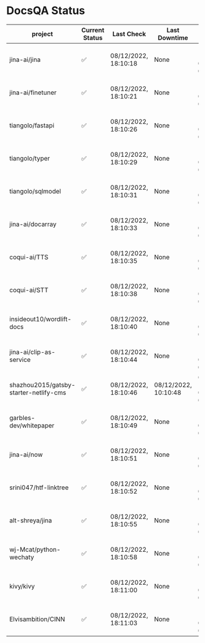 # DocsQA Status

|               project                |Current Status|     Last Check     |   Last Downtime    |              % Uptime              |
|--------------------------------------|--------------|--------------------|--------------------|------------------------------------|
|jina-ai/jina                          |✅            |08/12/2022, 18:10:18|None                |100.000 (since 08/11/2022, 05:10:08)|
|jina-ai/finetuner                     |✅            |08/12/2022, 18:10:21|None                |100.000 (since 08/11/2022, 05:10:08)|
|tiangolo/fastapi                      |✅            |08/12/2022, 18:10:26|None                |100.000 (since 08/11/2022, 05:10:08)|
|tiangolo/typer                        |✅            |08/12/2022, 18:10:29|None                |100.000 (since 08/11/2022, 05:10:08)|
|tiangolo/sqlmodel                     |✅            |08/12/2022, 18:10:31|None                |100.000 (since 08/11/2022, 05:10:08)|
|jina-ai/docarray                      |✅            |08/12/2022, 18:10:33|None                |100.000 (since 08/11/2022, 05:10:08)|
|coqui-ai/TTS                          |✅            |08/12/2022, 18:10:35|None                |100.000 (since 08/11/2022, 05:10:08)|
|coqui-ai/STT                          |✅            |08/12/2022, 18:10:38|None                |100.000 (since 08/11/2022, 05:10:08)|
|insideout10/wordlift-docs             |✅            |08/12/2022, 18:10:40|None                |100.000 (since 08/11/2022, 05:10:08)|
|jina-ai/clip-as-service               |✅            |08/12/2022, 18:10:44|None                |100.000 (since 08/11/2022, 05:10:08)|
|shazhou2015/gatsby-starter-netlify-cms|✅            |08/12/2022, 18:10:46|08/12/2022, 10:10:48|61.486 (since 08/11/2022, 05:10:08) |
|garbles-dev/whitepaper                |✅            |08/12/2022, 18:10:49|None                |100.000 (since 08/11/2022, 05:10:08)|
|jina-ai/now                           |✅            |08/12/2022, 18:10:51|None                |100.000 (since 08/11/2022, 05:10:08)|
|srini047/htf-linktree                 |✅            |08/12/2022, 18:10:52|None                |100.000 (since 08/11/2022, 05:10:08)|
|alt-shreya/jina                       |✅            |08/12/2022, 18:10:55|None                |100.000 (since 08/11/2022, 05:10:08)|
|wj-Mcat/python-wechaty                |✅            |08/12/2022, 18:10:58|None                |100.000 (since 08/11/2022, 05:10:08)|
|kivy/kivy                             |✅            |08/12/2022, 18:11:00|None                |100.000 (since 08/11/2022, 05:10:08)|
|Elvisambition/CINN                    |✅            |08/12/2022, 18:11:03|None                |100.000 (since 08/11/2022, 05:10:08)|
